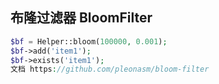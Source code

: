 ## 布隆过滤器 BloomFilter

```php
$bf = Helper::bloom(100000, 0.001);
$bf->add('item1');
$bf->exists('item1');
文档 https://github.com/pleonasm/bloom-filter
```